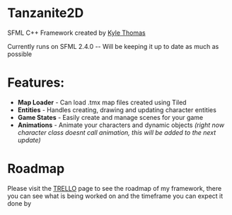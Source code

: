 # Tanzanite2D
SFML C++ Framework created by [Kyle Thomas](http://www.kyle-thomas.com)

Currently runs on SFML 2.4.0 -- Will be keeping it up to date as much as possible

# Features:
- **Map Loader** - Can load .tmx map files created using Tiled
- **Entities** - Handles creating, drawing and updating character entities
- **Game States** - Easily create and manage scenes for your game
- **Animations** - Animate your characters and dynamic objects *(right now character class doesnt call animation, this will be added to the next update)*

# Roadmap
Please visit the [TRELLO](https://trello.com/b/9J80zNsI/tanzanite2d) page to see the roadmap of my framework, there you can see what is being worked on and the timeframe you can expect it done by

